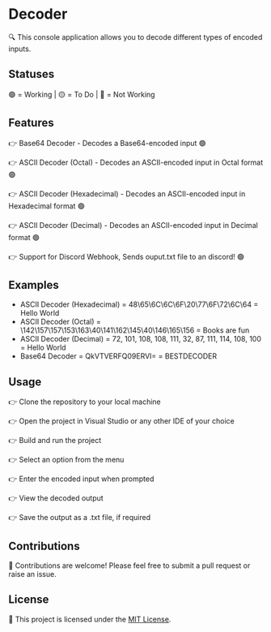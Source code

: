# Decoder

🔍 This console application allows you to decode different types of encoded inputs. 

## Statuses

🟢 = Working | 🟡 = To Do | 🔴 = Not Working

## Features

👉 Base64 Decoder - Decodes a Base64-encoded input 🟢

👉 ASCII Decoder (Octal) - Decodes an ASCII-encoded input in Octal format 🟢

👉 ASCII Decoder (Hexadecimal) - Decodes an ASCII-encoded input in Hexadecimal format 🟢

👉 ASCII Decoder (Decimal) - Decodes an ASCII-encoded input in Decimal format 🟢

👉 Support for Discord Webhook, Sends ouput.txt file to an discord! 🟢


## Examples

- ASCII Decoder (Hexadecimal) = 48\65\6C\6C\6F\20\77\6F\72\6C\64 = Hello World
- ASCII Decoder (Octal) = \142\157\157\153\163\40\141\162\145\40\146\165\156 = Books are fun
- ASCII Decoder (Decimal) = 72, 101, 108, 108, 111, 32, 87, 111, 114, 108, 100 = Hello World
- Base64 Decoder = QkVTVERFQ09ERVI= = BESTDECODER



## Usage

👉 Clone the repository to your local machine

👉 Open the project in Visual Studio or any other IDE of your choice

👉 Build and run the project

👉 Select an option from the menu

👉 Enter the encoded input when prompted

👉 View the decoded output

👉 Save the output as a .txt file, if required

## Contributions

🤝 Contributions are welcome! Please feel free to submit a pull request or raise an issue.

## License

📝 This project is licensed under the [MIT License](LICENSE).
